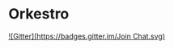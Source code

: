 Orkestro
========

[![Gitter](https://badges.gitter.im/Join Chat.svg)](https://gitter.im/Orkestro/Orkestro?utm_source=badge&utm_medium=badge&utm_campaign=pr-badge&utm_content=badge)

